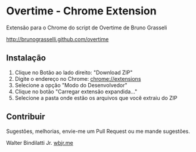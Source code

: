 # Overtime - Chrome Extension

Extensão para o Chrome do script de Overtime de Bruno Grasseli

http://brunograsselli.github.com/overtime

## Instalação

1. Clique no Botão ao lado direito: "Download ZIP"
2. Digite o endereço no Chrome: [chrome://extensions](chrome://extensions)
3. Selecione a opção "Modo do Desenvolvedor"
4. Clique no botão "Carregar extensão expandida..."
5. Selecione a pasta onde estão os arquivos que você extraiu do ZIP

## Contribuir

Sugestões, melhorias, envie-me um Pull Request ou me mande sugestões.

Walter Bindilatti Jr.
[wbjr.me](http://wbjr.me)